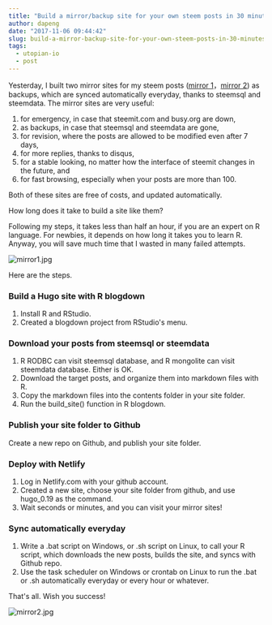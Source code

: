 ```yaml
---
title: "Build a mirror/backup site for your own steem posts in 30 minutes - 30 分钟搭建自己的 steem 镜像备份网站"
author: dapeng
date: "2017-11-06 09:44:42"
slug: build-a-mirror-backup-site-for-your-own-steem-posts-in-30-minutes-or-30-steem
tags: 
  - utopian-io
  - post
---
```


Yesterday, I built two mirror sites for my steem posts ([mirror 1](https://dapeng.netlify.com/)，[mirror 2](https://steemit.netlify.com/)) as backups, which are synced automatically everyday, thanks to steemsql and steemdata. The mirror sites are very useful:

1. for emergency, in case that steemit.com and busy.org are down,
2. as backups, in case that steemsql and steemdata are gone,
3. for revision, where the posts are allowed to be modified even after 7 days,
4. for more replies, thanks to disqus, 
5. for a stable looking, no matter how the interface of steemit changes in the future, and
6. for fast browsing, especially when your posts are more than 100.

Both of these sites are free of costs, and updated automatically. 

How long does it take to build a site like them?

Following my steps, it takes less than half an hour, if you are an expert on R language. For newbies, it depends on how long it takes you to learn R. Anyway, you will save much time that I wasted in many failed attempts.

![mirror1.jpg](https://steemitimages.com/DQmVGn1eWfueYNVC9Xw4Hy41F9xDPR16jdGojPCDcJsfVxv/mirror1.jpg)

Here are the steps.

### Build a Hugo site with R blogdown

1. Install R and RStudio.
2. Created a blogdown project from RStudio's menu.

### Download your posts from steemsql or steemdata

1. R RODBC can visit steemsql database, and R mongolite can visit steemdata database. Either is OK.
2. Download the target posts, and organize them into markdown files with R.
3. Copy the markdown files into the contents folder in your site folder.
4. Run the build_site() function in R blogdown.

### Publish your site folder to Github

Create a new repo on Github, and publish your site folder.

### Deploy with Netlify

1. Log in Netlify.com with your github account. 
2. Created a new site, choose your site folder from github, and use hugo_0.19 as the command.
3. Wait seconds or minutes, and you can visit your mirror sites!

### Sync automatically everyday

1. Write a .bat script on Windows, or .sh script on Linux, to call your R script, which downloads the new posts, builds the site, and syncs with Github repo.
2. Use the task scheduler on Windows or crontab on Linux to run the .bat or .sh automatically everyday or every hour or whatever.

That's all. Wish you success!


![mirror2.jpg](https://steemitimages.com/DQmbNZ7kw2ynuig2qZjhmDPHKynQobL2iiSatQsGJgQJZiB/mirror2.jpg)

